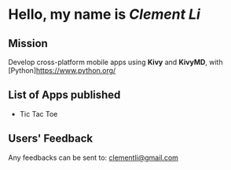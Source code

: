 # Hello, my name is *Clement Li*

## Mission
Develop cross-platform mobile apps using **Kivy** and **KivyMD**, with [Python]https://www.python.org/

## List of Apps published
- Tic Tac Toe

## Users' Feedback
Any feedbacks can be sent to: <clementli@gmail.com>
